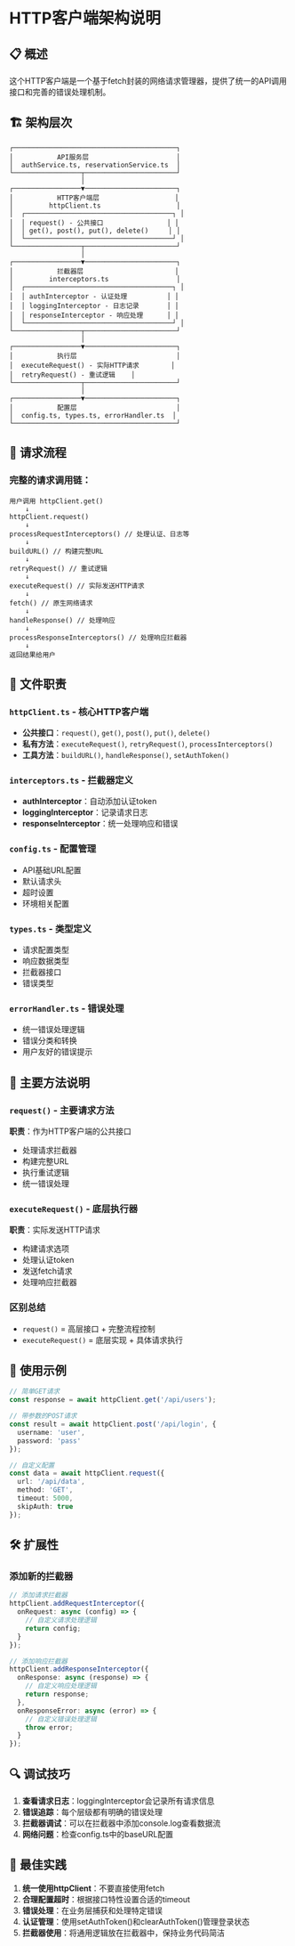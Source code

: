 # HTTP客户端架构说明

## 📋 概述

这个HTTP客户端是一个基于fetch封装的网络请求管理器，提供了统一的API调用接口和完善的错误处理机制。

## 🏗️ 架构层次

```
┌─────────────────────────────────────────┐
│           API服务层                      │
│  authService.ts, reservationService.ts  │
└─────────────────┬───────────────────────┘
                  │
┌─────────────────▼───────────────────────┐
│           HTTP客户端层                   │
│         httpClient.ts                   │
│  ┌─────────────────────────────────────┐ │
│  │ request() - 公共接口                │ │
│  │ get(), post(), put(), delete()     │ │
│  └─────────────────────────────────────┘ │
└─────────────────┬───────────────────────┘
                  │
┌─────────────────▼───────────────────────┐
│           拦截器层                       │
│         interceptors.ts                 │
│  ┌─────────────────────────────────────┐ │
│  │ authInterceptor - 认证处理          │ │
│  │ loggingInterceptor - 日志记录       │ │
│  │ responseInterceptor - 响应处理      │ │
│  └─────────────────────────────────────┘ │
└─────────────────┬───────────────────────┘
                  │
┌─────────────────▼───────────────────────┐
│           执行层                         │
│  executeRequest() - 实际HTTP请求        │
│  retryRequest() - 重试逻辑    │
└─────────────────┬───────────────────────┘
                  │
┌─────────────────▼───────────────────────┐
│           配置层                         │
│  config.ts, types.ts, errorHandler.ts  │
└─────────────────────────────────────────┘
```

## 🔄 请求流程

### 完整的请求调用链：

```
用户调用 httpClient.get()
    ↓
httpClient.request()
    ↓
processRequestInterceptors() // 处理认证、日志等
    ↓
buildURL() // 构建完整URL
    ↓
retryRequest() // 重试逻辑
    ↓
executeRequest() // 实际发送HTTP请求
    ↓
fetch() // 原生网络请求
    ↓
handleResponse() // 处理响应
    ↓
processResponseInterceptors() // 处理响应拦截器
    ↓
返回结果给用户
```

## 📁 文件职责

### `httpClient.ts` - 核心HTTP客户端
- **公共接口**：`request()`, `get()`, `post()`, `put()`, `delete()`
- **私有方法**：`executeRequest()`, `retryRequest()`, `processInterceptors()`
- **工具方法**：`buildURL()`, `handleResponse()`, `setAuthToken()`

### `interceptors.ts` - 拦截器定义
- **authInterceptor**：自动添加认证token
- **loggingInterceptor**：记录请求日志
- **responseInterceptor**：统一处理响应和错误

### `config.ts` - 配置管理
- API基础URL配置
- 默认请求头
- 超时设置
- 环境相关配置

### `types.ts` - 类型定义
- 请求配置类型
- 响应数据类型
- 拦截器接口
- 错误类型

### `errorHandler.ts` - 错误处理
- 统一错误处理逻辑
- 错误分类和转换
- 用户友好的错误提示

## 🔧 主要方法说明

### `request()` - 主要请求方法
**职责**：作为HTTP客户端的公共接口
- 处理请求拦截器
- 构建完整URL
- 执行重试逻辑
- 统一错误处理

### `executeRequest()` - 底层执行器
**职责**：实际发送HTTP请求
- 构建请求选项
- 处理认证token
- 发送fetch请求
- 处理响应拦截器

### 区别总结
- `request()` = 高层接口 + 完整流程控制
- `executeRequest()` = 底层实现 + 具体请求执行

## 🚀 使用示例

```typescript
// 简单GET请求
const response = await httpClient.get('/api/users');

// 带参数的POST请求
const result = await httpClient.post('/api/login', {
  username: 'user',
  password: 'pass'
});

// 自定义配置
const data = await httpClient.request({
  url: '/api/data',
  method: 'GET',
  timeout: 5000,
  skipAuth: true
});
```

## 🛠️ 扩展性

### 添加新的拦截器
```typescript
// 添加请求拦截器
httpClient.addRequestInterceptor({
  onRequest: async (config) => {
    // 自定义请求处理逻辑
    return config;
  }
});

// 添加响应拦截器
httpClient.addResponseInterceptor({
  onResponse: async (response) => {
    // 自定义响应处理逻辑
    return response;
  },
  onResponseError: async (error) => {
    // 自定义错误处理逻辑
    throw error;
  }
});
```

## 🔍 调试技巧

1. **查看请求日志**：loggingInterceptor会记录所有请求信息
2. **错误追踪**：每个层级都有明确的错误处理
3. **拦截器调试**：可以在拦截器中添加console.log查看数据流
4. **网络问题**：检查config.ts中的baseURL配置

## 📝 最佳实践

1. **统一使用httpClient**：不要直接使用fetch
2. **合理配置超时**：根据接口特性设置合适的timeout
3. **错误处理**：在业务层捕获和处理特定错误
4. **认证管理**：使用setAuthToken()和clearAuthToken()管理登录状态
5. **拦截器使用**：将通用逻辑放在拦截器中，保持业务代码简洁